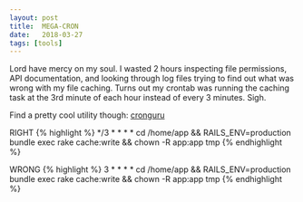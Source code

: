 ```yaml
---
layout: post
title:  MEGA-CRON
date:   2018-03-27
tags: [tools]
---
```

Lord have mercy on my soul. I wasted 2 hours inspecting file
permissions, API documentation, and looking through log files trying to
find out what was wrong with my file caching. Turns out my crontab was
running the caching task at the 3rd minute of each hour instead of every
3 minutes. Sigh.

Find a pretty cool utility though: [cronguru](https://crontab.guru/)

RIGHT
{% highlight %}
*/3 * * * * cd /home/app && RAILS_ENV=production bundle exec rake cache:write && chown -R app:app tmp
{% endhighlight %}

WRONG
{% highlight %}
3 * * * * cd /home/app && RAILS_ENV=production bundle exec rake cache:write && chown -R app:app tmp
{% endhighlight %}
